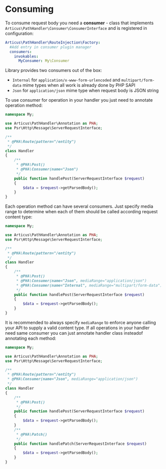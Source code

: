 # Consuming

To consume request body you need a **consumer** - class that implements `Articus\PathHandler\Consumer\ConsumerInterface` and is registered in configuration:
 
```YAML
Articus\PathHandler\RouteInjection\Factory:
  #Add entry in consumer plugin manager 
  consumers:
    invokables:
      MyConsumer: My\Consumer 
```

Library provides two consumers out of the box:

- `Internal` for `application/x-www-form-urlencoded` and `multipart/form-data` mime types when all work is already done by PHP SAPI
- `Json` for `application/json` mime type when request body is JSON string

To use consumer for operation in your handler you just need to annotate operation method:

```PHP
namespace My;

use Articus\PathHandler\Annotation as PHA;
use Psr\Http\Message\ServerRequestInterface;

/**
 * @PHA\Route(pattern="/entity")
 */
class Handler
{
    /**
     * @PHA\Post()
     * @PHA\Consumer(name="Json")
     */
    public function handlePost(ServerRequestInterface $request)
    {
        $data = $request->getParsedBody(); 
    }
}
```

Each operation method can have several consumers. Just specify media range to determine when each of them should be called according request content type: 

```PHP
namespace My;

use Articus\PathHandler\Annotation as PHA;
use Psr\Http\Message\ServerRequestInterface;

/**
 * @PHA\Route(pattern="/entity")
 */
class Handler
{
    /**
     * @PHA\Post()
     * @PHA\Consumer(name="Json", mediaRange="application/json")
     * @PHA\Consumer(name="Internal", mediaRange="multipart/form-data")
     */
    public function handlePost(ServerRequestInterface $request)
    {
        $data = $request->getParsedBody(); 
    }
}
```
It is recommended to always specify `mediaRange` to enforce anyone calling your API to supply a valid content type. 
If all operations in your handler need same consumer you can just annotate handler class insteadof annotating each method: 

```PHP
namespace My;

use Articus\PathHandler\Annotation as PHA;
use Psr\Http\Message\ServerRequestInterface;

/**
 * @PHA\Route(pattern="/entity")
 * @PHA\Consumer(name="Json", mediaRange="application/json")
 */
class Handler
{
    /**
     * @PHA\Post()
     */
    public function handlePost(ServerRequestInterface $request)
    {
        $data = $request->getParsedBody(); 
    }
    /**
     * @PHA\Patch()
     */
    public function handlePatch(ServerRequestInterface $request)
    {
        $data = $request->getParsedBody(); 
    }
}
```
